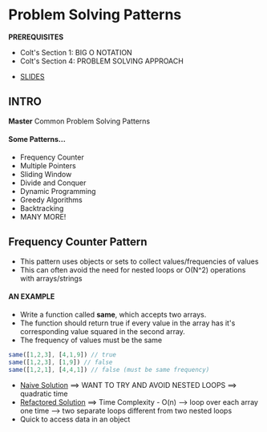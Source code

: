 # Problem Solving Patterns
**PREREQUISITES**
- Colt's Section 1: BIG O NOTATION
- Colt's Section 4: PROBLEM SOLVING APPROACH
* [SLIDES](https://cs.slides.com/colt_steele/problem-solving-patterns)
## INTRO
**Master** Common Problem Solving Patterns
#### Some Patterns...
* Frequency Counter
* Multiple Pointers
* Sliding Window
* Divide and Conquer
* Dynamic Programming
* Greedy Algorithms
* Backtracking
* MANY MORE!

## Frequency Counter Pattern
- This pattern uses objects or sets to collect values/frequencies of values
- This can often avoid the need for nested loops or O(N^2) operations with arrays/strings
#### AN EXAMPLE
- Write a function called **same**, which accepts two arrays. 
- The function should return true if every value in the array has it's corresponding value squared in the second array.
- The frequency of values must be the same
```js
same([1,2,3], [4,1,9]) // true
same([1,2,3], [1,9]) // false
same([1,2,1], [4,4,1]) // false (must be same frequency)
```
- [Naive Solution](02-same-refactor.js) ==> WANT TO TRY AND AVOID NESTED LOOPS ==> quadratic time  
- [Refactored Solution](03-same-refactor.js) ==> Time Complexity - O(n) --> loop over each array one time --> two separate loops different from two nested loops
- Quick to access data in an object








